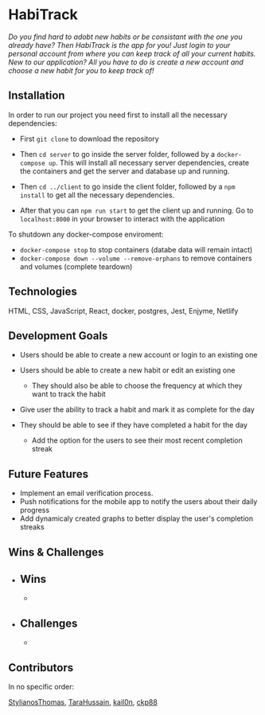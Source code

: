 # HabiTrack

*Do you find hard to adobt new habits or be consistant with the one you already have? Then HabiTrack is the app for you!
Just login to your personal account from where you can keep track of all your current habits.
New to our application? All you have to do is create a new account and choose a new habit for you to keep track of!*


## Installation

In order to run our project you need first to install all the necessary dependencies: 

- First `git clone` to download the repository
- Then `cd server` to go inside the server folder, followed by a `docker-compose up`.
This will install all necessary server dependencies, create the containers and get the server and database up and running.

- Then `cd ../client` to go inside the client folder, followed by a `npm install` to get all the necessary dependencies.
- After that you can `npm run start` to get the client up and running.
Go to `localhost:8000` in your browser to interact with the application

To shutdown any docker-compose enviroment:
- `docker-compose stop` to stop containers (databe data will remain intact)
- `docker-compose down --volume --remove-orphans` to remove containers and volumes (complete teardown)


## Technologies

HTML, CSS, JavaScript, React, docker, postgres, Jest, Enjyme, Netlify


## Development Goals

- Users should be able to create a new account or login to an existing one

- Users should be able to create a new habit or edit an existing one
    - They should also be able to choose the frequency at which they want to track the habit

- Give user the ability to track a habit and mark it as complete for the day

- They should be able to see if they have completed a habit for the day
    - Add the option for the users to see their most recent completion streak


## Future Features

- Implement an email verification process.
- Push notifications for the mobile app to notify the users about their daily progress
- Add dynamicaly created graphs to better display the user's completion streaks


## Wins & Challenges

- Wins
    - 
    - 

- Challenges
    - 
    - 


## Contributors

In no specific order:

[StylianosThomas](https://github.com/StylianosThomas),
[TaraHussain](https://github.com/TaraHussain),
[kail0n](https://github.com/kail0n),
[ckp88](https://github.com/ckp88)
